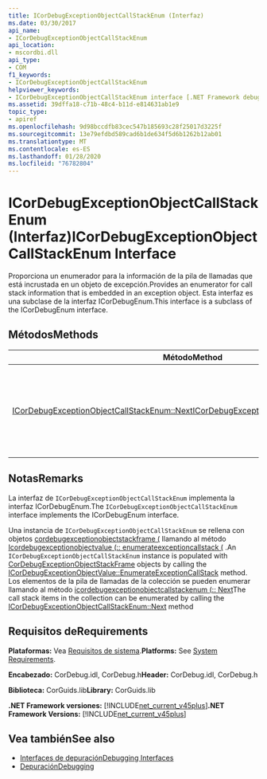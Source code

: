 ```yaml
---
title: ICorDebugExceptionObjectCallStackEnum (Interfaz)
ms.date: 03/30/2017
api_name:
- ICorDebugExceptionObjectCallStackEnum
api_location:
- mscordbi.dll
api_type:
- COM
f1_keywords:
- ICorDebugExceptionObjectCallStackEnum
helpviewer_keywords:
- ICorDebugExceptionObjectCallStackEnum interface [.NET Framework debugging]
ms.assetid: 39dffa18-c71b-48c4-b11d-e814631ab1e9
topic_type:
- apiref
ms.openlocfilehash: 9d98bccdfb83cec547b185693c28f25017d3225f
ms.sourcegitcommit: 13e79efdbd589cad6b1de634f5d6b1262b12ab01
ms.translationtype: MT
ms.contentlocale: es-ES
ms.lasthandoff: 01/28/2020
ms.locfileid: "76782804"
---
```

# <a name="icordebugexceptionobjectcallstackenum-interface"></a><span data-ttu-id="5018f-102">ICorDebugExceptionObjectCallStackEnum (Interfaz)</span><span class="sxs-lookup"><span data-stu-id="5018f-102">ICorDebugExceptionObjectCallStackEnum Interface</span></span>
<span data-ttu-id="5018f-103">Proporciona un enumerador para la información de la pila de llamadas que está incrustada en un objeto de excepción.</span><span class="sxs-lookup"><span data-stu-id="5018f-103">Provides an enumerator for call stack information that is embedded in an exception object.</span></span> <span data-ttu-id="5018f-104">Esta interfaz es una subclase de la interfaz ICorDebugEnum.</span><span class="sxs-lookup"><span data-stu-id="5018f-104">This interface is a subclass of the ICorDebugEnum interface.</span></span>  
  
## <a name="methods"></a><span data-ttu-id="5018f-105">Métodos</span><span class="sxs-lookup"><span data-stu-id="5018f-105">Methods</span></span>  
  
|<span data-ttu-id="5018f-106">Método</span><span class="sxs-lookup"><span data-stu-id="5018f-106">Method</span></span>|<span data-ttu-id="5018f-107">Descripción</span><span class="sxs-lookup"><span data-stu-id="5018f-107">Description</span></span>|  
|------------|-----------------|  
|[<span data-ttu-id="5018f-108">ICorDebugExceptionObjectCallStackEnum::Next</span><span class="sxs-lookup"><span data-stu-id="5018f-108">ICorDebugExceptionObjectCallStackEnum::Next</span></span>](icordebugexceptionobjectcallstackenum-next-method.md)|<span data-ttu-id="5018f-109">Obtiene un número especificado de objetos [cordebugexceptionobjectstackframe (](cordebugexceptionobjectstackframe-structure.md) que contienen información sobre la pila de llamadas de un objeto de excepción.</span><span class="sxs-lookup"><span data-stu-id="5018f-109">Gets a specified number of [CorDebugExceptionObjectStackFrame](cordebugexceptionobjectstackframe-structure.md) objects that contain information about an exception object's call stack.</span></span>|  
  
## <a name="remarks"></a><span data-ttu-id="5018f-110">Notas</span><span class="sxs-lookup"><span data-stu-id="5018f-110">Remarks</span></span>  
 <span data-ttu-id="5018f-111">La interfaz de `ICorDebugExceptionObjectCallStackEnum` implementa la interfaz ICorDebugEnum.</span><span class="sxs-lookup"><span data-stu-id="5018f-111">The `ICorDebugExceptionObjectCallStackEnum` interface implements the ICorDebugEnum interface.</span></span>  
  
 <span data-ttu-id="5018f-112">Una instancia de `ICorDebugExceptionObjectCallStackEnum` se rellena con objetos [cordebugexceptionobjectstackframe (](cordebugexceptionobjectstackframe-structure.md) llamando al método [Icordebugexceptionobjectvalue (:: enumerateexceptioncallstack (](icordebugexceptionobjectvalue-enumerateexceptioncallstack-method.md) .</span><span class="sxs-lookup"><span data-stu-id="5018f-112">An `ICorDebugExceptionObjectCallStackEnum` instance is populated with [CorDebugExceptionObjectStackFrame](cordebugexceptionobjectstackframe-structure.md) objects by calling the [ICorDebugExceptionObjectValue::EnumerateExceptionCallStack](icordebugexceptionobjectvalue-enumerateexceptioncallstack-method.md) method.</span></span> <span data-ttu-id="5018f-113">Los elementos de la pila de llamadas de la colección se pueden enumerar llamando al método [icordebugexceptionobjectcallstackenum (:: Next](icordebugexceptionobjectcallstackenum-next-method.md)</span><span class="sxs-lookup"><span data-stu-id="5018f-113">The call stack items in the collection can be enumerated by calling the [ICorDebugExceptionObjectCallStackEnum::Next](icordebugexceptionobjectcallstackenum-next-method.md) method</span></span>  
  
## <a name="requirements"></a><span data-ttu-id="5018f-114">Requisitos de</span><span class="sxs-lookup"><span data-stu-id="5018f-114">Requirements</span></span>  
 <span data-ttu-id="5018f-115">**Plataformas:** Vea [Requisitos de sistema](../../../../docs/framework/get-started/system-requirements.md).</span><span class="sxs-lookup"><span data-stu-id="5018f-115">**Platforms:** See [System Requirements](../../../../docs/framework/get-started/system-requirements.md).</span></span>  
  
 <span data-ttu-id="5018f-116">**Encabezado:** CorDebug.idl, CorDebug.h</span><span class="sxs-lookup"><span data-stu-id="5018f-116">**Header:** CorDebug.idl, CorDebug.h</span></span>  
  
 <span data-ttu-id="5018f-117">**Biblioteca:** CorGuids.lib</span><span class="sxs-lookup"><span data-stu-id="5018f-117">**Library:** CorGuids.lib</span></span>  
  
 <span data-ttu-id="5018f-118">**.NET Framework versiones:** [!INCLUDE[net_current_v45plus](../../../../includes/net-current-v45plus-md.md)]</span><span class="sxs-lookup"><span data-stu-id="5018f-118">**.NET Framework Versions:** [!INCLUDE[net_current_v45plus](../../../../includes/net-current-v45plus-md.md)]</span></span>  
  
## <a name="see-also"></a><span data-ttu-id="5018f-119">Vea también</span><span class="sxs-lookup"><span data-stu-id="5018f-119">See also</span></span>

- [<span data-ttu-id="5018f-120">Interfaces de depuración</span><span class="sxs-lookup"><span data-stu-id="5018f-120">Debugging Interfaces</span></span>](debugging-interfaces.md)
- [<span data-ttu-id="5018f-121">Depuración</span><span class="sxs-lookup"><span data-stu-id="5018f-121">Debugging</span></span>](index.md)
